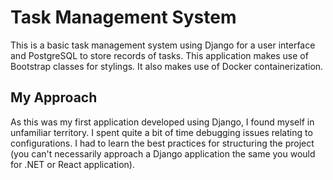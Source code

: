 # Task Management System

This is a basic task management system using Django for a user interface and PostgreSQL to store records of tasks. This application
makes use of Bootstrap classes for stylings. It also makes use of Docker containerization.

## My Approach

As this was my first application developed using Django, I found myself in unfamiliar territory. I spent quite a bit of time debugging
issues relating to configurations. I had to learn the best practices for structuring the project (you can't necessarily approach a Django
application the same you would for .NET or React application).
